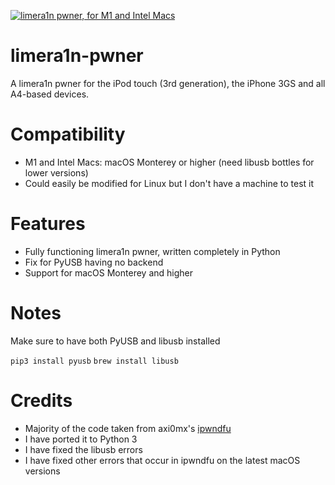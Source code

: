 <a href="https://git.io/typing-svg"><img src="https://readme-typing-svg.herokuapp.com?font=Fira+Code&pause=1000&color=48E223&width=435&lines=limera1n+pwner;For+iPod+touch+(3rd+gen),+iPhone+3GS,;And+all+A4+based+devices;Compatible+with+M1+and+Intel+Macs" alt="limera1n pwner, for M1 and Intel Macs" /></a>

# limera1n-pwner
A limera1n pwner for the iPod touch (3rd generation), the iPhone 3GS and all A4-based devices.

# Compatibility

* M1 and Intel Macs: macOS Monterey or higher (need libusb bottles for lower versions)
* Could easily be modified for Linux but I don't have a machine to test it

# Features

* Fully functioning limera1n pwner, written completely in Python
* Fix for PyUSB having no backend
* Support for macOS Monterey and higher

# Notes

Make sure to have both PyUSB and libusb installed

```pip3 install pyusb```
```brew install libusb```

# Credits

* Majority of the code taken from axi0mx's [ipwndfu](https://github.com/axi0mx/ipwndfu)
* I have ported it to Python 3
* I have fixed the libusb errors
* I have fixed other errors that occur in ipwndfu on the latest macOS versions

